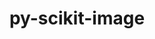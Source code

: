 ---
title: "py-scikit-image"
layout: cache
categories: [package, develop-2024-10-27]
meta: {"versions": ["0.24.0"], "compilers": ["gcc@=11.1.0", "gcc@=11.4.0", "gcc@=9.4.0", "oneapi@=2024.2.1"], "oss": ["ubuntu20.04", "ubuntu22.04"], "platforms": ["linux"], "targets": ["neoverse_v1", "neoverse_v2", "ppc64le", "x86_64_v3"], "stacks": ["data-vis-sdk", "e4s", "e4s-neoverse-v2", "e4s-neoverse_v1", "e4s-oneapi", "e4s-power", "root"], "num_specs": 7, "num_specs_by_stack": {"e4s-power": 1, "root": 7, "data-vis-sdk": 1, "e4s-neoverse_v1": 1, "e4s-neoverse-v2": 1, "e4s": 1, "e4s-oneapi": 2}}
spec_details: [{"hash": "yiv55vup4kq3vfj5kc7f6x3grlsiwtyd", "compiler": "gcc@=9.4.0", "versions": ["0.24.0"], "os": "ubuntu20.04", "platform": "linux", "target": "ppc64le", "variants": ["build_system=python_pip"], "stacks": ["e4s-power", "root"], "size": "-", "tarball": "https://binaries.spack.io/develop-2024-10-27/build_cache/linux-ubuntu20.04-ppc64le/gcc-9.4.0/py-scikit-image-0.24.0/linux-ubuntu20.04-ppc64le-gcc-9.4.0-py-scikit-image-0.24.0-yiv55vup4kq3vfj5kc7f6x3grlsiwtyd.spack"}, {"hash": "r2t435vhqvafjblvdsvnqzm2sy2jlokv", "compiler": "gcc@=11.1.0", "versions": ["0.24.0"], "os": "ubuntu20.04", "platform": "linux", "target": "x86_64_v3", "variants": ["build_system=python_pip"], "stacks": ["data-vis-sdk", "root"], "size": "-", "tarball": "https://binaries.spack.io/develop-2024-10-27/build_cache/linux-ubuntu20.04-x86_64_v3/gcc-11.1.0/py-scikit-image-0.24.0/linux-ubuntu20.04-x86_64_v3-gcc-11.1.0-py-scikit-image-0.24.0-r2t435vhqvafjblvdsvnqzm2sy2jlokv.spack"}, {"hash": "jjtmiiskcxjowzxjqntrfex7r5zq6ncb", "compiler": "gcc@=11.4.0", "versions": ["0.24.0"], "os": "ubuntu22.04", "platform": "linux", "target": "neoverse_v1", "variants": ["build_system=python_pip"], "stacks": ["root", "e4s-neoverse_v1"], "size": "-", "tarball": "https://binaries.spack.io/develop-2024-10-27/build_cache/linux-ubuntu22.04-neoverse_v1/gcc-11.4.0/py-scikit-image-0.24.0/linux-ubuntu22.04-neoverse_v1-gcc-11.4.0-py-scikit-image-0.24.0-jjtmiiskcxjowzxjqntrfex7r5zq6ncb.spack"}, {"hash": "2gofodr66ghondkmlnut7doewej6x2qt", "compiler": "gcc@=11.4.0", "versions": ["0.24.0"], "os": "ubuntu22.04", "platform": "linux", "target": "neoverse_v2", "variants": ["build_system=python_pip"], "stacks": ["e4s-neoverse-v2", "root"], "size": "-", "tarball": "https://binaries.spack.io/develop-2024-10-27/build_cache/linux-ubuntu22.04-neoverse_v2/gcc-11.4.0/py-scikit-image-0.24.0/linux-ubuntu22.04-neoverse_v2-gcc-11.4.0-py-scikit-image-0.24.0-2gofodr66ghondkmlnut7doewej6x2qt.spack"}, {"hash": "ubb2do3434rlay4ebx6eq62siog3fj6k", "compiler": "gcc@=11.4.0", "versions": ["0.24.0"], "os": "ubuntu22.04", "platform": "linux", "target": "x86_64_v3", "variants": ["build_system=python_pip"], "stacks": ["root", "e4s"], "size": "-", "tarball": "https://binaries.spack.io/develop-2024-10-27/build_cache/linux-ubuntu22.04-x86_64_v3/gcc-11.4.0/py-scikit-image-0.24.0/linux-ubuntu22.04-x86_64_v3-gcc-11.4.0-py-scikit-image-0.24.0-ubb2do3434rlay4ebx6eq62siog3fj6k.spack"}, {"hash": "vj6hyiorl2y242mwxvvhshzqgvzg7nct", "compiler": "oneapi@=2024.2.1", "versions": ["0.24.0"], "os": "ubuntu22.04", "platform": "linux", "target": "x86_64_v3", "variants": ["build_system=python_pip"], "stacks": ["e4s-oneapi", "root"], "size": "-", "tarball": "https://binaries.spack.io/develop-2024-10-27/build_cache/linux-ubuntu22.04-x86_64_v3/oneapi-2024.2.1/py-scikit-image-0.24.0/linux-ubuntu22.04-x86_64_v3-oneapi-2024.2.1-py-scikit-image-0.24.0-vj6hyiorl2y242mwxvvhshzqgvzg7nct.spack"}, {"hash": "2bjma23dxosiaxgjzar7f3rvbouq7nbd", "compiler": "oneapi@=2024.2.1", "versions": ["0.24.0"], "os": "ubuntu22.04", "platform": "linux", "target": "x86_64_v3", "variants": ["build_system=python_pip"], "stacks": ["e4s-oneapi", "root"], "size": "-", "tarball": "https://binaries.spack.io/develop-2024-10-27/build_cache/linux-ubuntu22.04-x86_64_v3/oneapi-2024.2.1/py-scikit-image-0.24.0/linux-ubuntu22.04-x86_64_v3-oneapi-2024.2.1-py-scikit-image-0.24.0-2bjma23dxosiaxgjzar7f3rvbouq7nbd.spack"}]
---